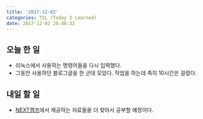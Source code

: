 ```yaml
---
title: '2017-12-02'
categories: TIL (Today I Learned)
date: 2017-12-02 20:48:32
---
```


## 오늘 한 일
  - 리눅스에서 사용하는 명령어들을 다시 입력했다.
  - 그동안 사용하던 블로그글을 한 군데 모았다. 작업을 하는데 족히 10시간은 걸렸다.



## 내일 할 일
  - [NEXT캠프](https://nextstep.camp)에서 제공하는 자료들을 더 찾아서 공부할 예정이다.
